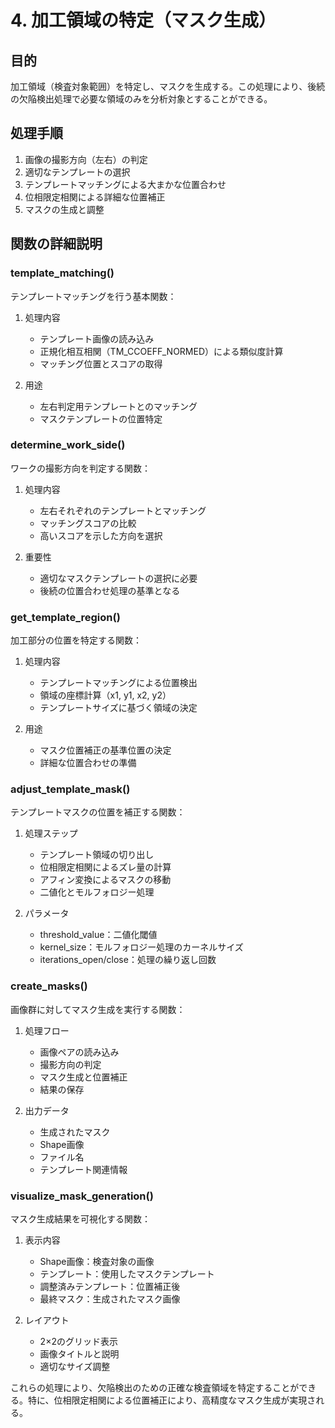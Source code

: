 # 4. 加工領域の特定（マスク生成）

## 目的
加工領域（検査対象範囲）を特定し、マスクを生成する。この処理により、後続の欠陥検出処理で必要な領域のみを分析対象とすることができる。

## 処理手順
1. 画像の撮影方向（左右）の判定
2. 適切なテンプレートの選択
3. テンプレートマッチングによる大まかな位置合わせ
4. 位相限定相関による詳細な位置補正
5. マスクの生成と調整

## 関数の詳細説明

### template_matching()
テンプレートマッチングを行う基本関数：

1. 処理内容
   - テンプレート画像の読み込み
   - 正規化相互相関（TM_CCOEFF_NORMED）による類似度計算
   - マッチング位置とスコアの取得

2. 用途
   - 左右判定用テンプレートとのマッチング
   - マスクテンプレートの位置特定

### determine_work_side()
ワークの撮影方向を判定する関数：

1. 処理内容
   - 左右それぞれのテンプレートとマッチング
   - マッチングスコアの比較
   - 高いスコアを示した方向を選択

2. 重要性
   - 適切なマスクテンプレートの選択に必要
   - 後続の位置合わせ処理の基準となる

### get_template_region()
加工部分の位置を特定する関数：

1. 処理内容
   - テンプレートマッチングによる位置検出
   - 領域の座標計算（x1, y1, x2, y2）
   - テンプレートサイズに基づく領域の決定

2. 用途
   - マスク位置補正の基準位置の決定
   - 詳細な位置合わせの準備

### adjust_template_mask()
テンプレートマスクの位置を補正する関数：

1. 処理ステップ
   - テンプレート領域の切り出し
   - 位相限定相関によるズレ量の計算
   - アフィン変換によるマスクの移動
   - 二値化とモルフォロジー処理

2. パラメータ
   - threshold_value：二値化閾値
   - kernel_size：モルフォロジー処理のカーネルサイズ
   - iterations_open/close：処理の繰り返し回数

### create_masks()
画像群に対してマスク生成を実行する関数：

1. 処理フロー
   - 画像ペアの読み込み
   - 撮影方向の判定
   - マスク生成と位置補正
   - 結果の保存

2. 出力データ
   - 生成されたマスク
   - Shape画像
   - ファイル名
   - テンプレート関連情報

### visualize_mask_generation()
マスク生成結果を可視化する関数：

1. 表示内容
   - Shape画像：検査対象の画像
   - テンプレート：使用したマスクテンプレート
   - 調整済みテンプレート：位置補正後
   - 最終マスク：生成されたマスク画像

2. レイアウト
   - 2×2のグリッド表示
   - 画像タイトルと説明
   - 適切なサイズ調整

これらの処理により、欠陥検出のための正確な検査領域を特定することができる。特に、位相限定相関による位置補正により、高精度なマスク生成が実現される。
